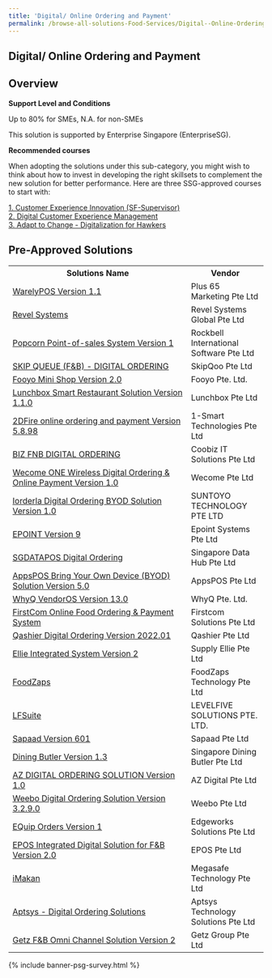 ```yaml
---
title: 'Digital/ Online Ordering and Payment'
permalink: /browse-all-solutions-Food-Services/Digital--Online-Ordering-and-Payment
---
```


## Digital/ Online Ordering and Payment
## Overview

**Support Level and Conditions**

Up to 80% for SMEs, N.A. for non-SMEs

This solution is supported by Enterprise Singapore (EnterpriseSG).

**Recommended courses**

When adopting the solutions under this sub-category, you might wish to think about how to invest in developing the right skillsets to complement the new solution for better performance. Here are three SSG-approved courses to start with:

<a href='https://sfec.enterprisejobskills.gov.sg/Course_Internet/CourseDetail.aspx?CoursesReferenceNumber=TGS-2020001685'  target='_blank' rel='noopener'>1. Customer Experience Innovation (SF-Supervisor)</a><br>
<a href='https://sfec.enterprisejobskills.gov.sg/Course_Internet/CourseDetail.aspx?CoursesReferenceNumber=TGS-2020505494'  target='_blank' rel='noopener'>2. Digital Customer Experience Management</a><br>
<a href='https://sfec.enterprisejobskills.gov.sg/Course_Internet/CourseDetail.aspx?CoursesReferenceNumber=TGS-2020000427'  target='_blank' rel='noopener'>3. Adapt to Change - Digitalization for Hawkers</a><br>

## Pre-Approved Solutions

<table>
<tr>
<th style='width: auto;'><b>Solutions Name</b></th>
<th style='width: 30%;'><b>Vendor</b></th>
</tr>
<tr>
<td><a href='/productivity-solutions-grant/solutionrepo/solution2052' target='_blank'>WarelyPOS Version 1.1</a><br></td>
<td>Plus 65 Marketing Pte Ltd</td>
</tr>
<tr>
<td><a href='/productivity-solutions-grant/solutionrepo/solution2085' target='_blank'>Revel Systems</a><br></td>
<td>Revel Systems Global Pte Ltd</td>
</tr>
<tr>
<td><a href='/productivity-solutions-grant/solutionrepo/solution2196' target='_blank'>Popcorn Point-of-sales System Version 1</a><br></td>
<td>Rockbell International Software Pte Ltd</td>
</tr>
<tr>
<td><a href='/productivity-solutions-grant/solutionrepo/solution2222' target='_blank'>SKIP QUEUE (F&B) - DIGITAL ORDERING</a><br></td>
<td>SkipQoo Pte Ltd</td>
</tr>
<tr>
<td><a href='/productivity-solutions-grant/solutionrepo/solution2323' target='_blank'>Fooyo Mini Shop Version 2.0</a><br></td>
<td>Fooyo Pte. Ltd.</td>
</tr>
<tr>
<td><a href='/productivity-solutions-grant/solutionrepo/solution2524' target='_blank'>Lunchbox Smart Restaurant Solution Version 1.1.0</a><br></td>
<td>Lunchbox Pte Ltd</td>
</tr>
<tr>
<td><a href='/productivity-solutions-grant/solutionrepo/solution2546' target='_blank'>2DFire online ordering and payment Version 5.8.98</a><br></td>
<td>1-Smart Technologies Pte Ltd</td>
</tr>
<tr>
<td><a href='/productivity-solutions-grant/solutionrepo/solution2737' target='_blank'>BIZ FNB DIGITAL ORDERING</a><br></td>
<td>Coobiz IT Solutions Pte Ltd</td>
</tr>
<tr>
<td><a href='/productivity-solutions-grant/solutionrepo/solution2940' target='_blank'>Wecome ONE Wireless Digital Ordering & Online Payment Version 1.0</a><br></td>
<td>Wecome Pte Ltd</td>
</tr>
<tr>
<td><a href='/productivity-solutions-grant/solutionrepo/solution2971' target='_blank'>Iorderla Digital Ordering BYOD Solution Version 1.0</a><br></td>
<td>SUNTOYO TECHNOLOGY PTE LTD</td>
</tr>
<tr>
<td><a href='/productivity-solutions-grant/solutionrepo/solution2995' target='_blank'>EPOINT Version 9</a><br></td>
<td>Epoint Systems Pte Ltd</td>
</tr>
<tr>
<td><a href='/productivity-solutions-grant/solutionrepo/solution3031' target='_blank'>SGDATAPOS Digital Ordering</a><br></td>
<td>Singapore Data Hub Pte Ltd</td>
</tr>
<tr>
<td><a href='/productivity-solutions-grant/solutionrepo/solution3036' target='_blank'>AppsPOS Bring Your Own Device (BYOD) Solution Version 5.0</a><br></td>
<td>AppsPOS Pte Ltd</td>
</tr>
<tr>
<td><a href='/productivity-solutions-grant/solutionrepo/solution3100' target='_blank'>WhyQ VendorOS Version 13.0</a><br></td>
<td>WhyQ Pte. Ltd.</td>
</tr>
<tr>
<td><a href='/productivity-solutions-grant/solutionrepo/solution3106' target='_blank'>FirstCom Online Food Ordering & Payment System</a><br></td>
<td>Firstcom Solutions Pte Ltd</td>
</tr>
<tr>
<td><a href='/productivity-solutions-grant/solutionrepo/solution3137' target='_blank'>Qashier Digital Ordering Version 2022.01</a><br></td>
<td>Qashier Pte Ltd</td>
</tr>
<tr>
<td><a href='/productivity-solutions-grant/solutionrepo/solution3234' target='_blank'>Ellie Integrated System Version 2</a><br></td>
<td>Supply Ellie Pte Ltd</td>
</tr>
<tr>
<td><a href='/productivity-solutions-grant/solutionrepo/solution3267' target='_blank'>FoodZaps</a><br></td>
<td>FoodZaps Technology Pte Ltd</td>
</tr>
<tr>
<td><a href='/productivity-solutions-grant/solutionrepo/solution3336' target='_blank'>LFSuite</a><br></td>
<td>LEVELFIVE SOLUTIONS PTE. LTD.</td>
</tr>
<tr>
<td><a href='/productivity-solutions-grant/solutionrepo/solution3364' target='_blank'>Sapaad Version 601</a><br></td>
<td>Sapaad Pte Ltd</td>
</tr>
<tr>
<td><a href='/productivity-solutions-grant/solutionrepo/solution3369' target='_blank'>Dining Butler Version 1.3</a><br></td>
<td>Singapore Dining Butler Pte Ltd</td>
</tr>
<tr>
<td><a href='/productivity-solutions-grant/solutionrepo/solution3440' target='_blank'>AZ DIGITAL ORDERING SOLUTION Version 1.0</a><br></td>
<td>AZ Digital Pte Ltd</td>
</tr>
<tr>
<td><a href='/productivity-solutions-grant/solutionrepo/solution3640' target='_blank'>Weebo Digital Ordering Solution Version 3.2.9.0</a><br></td>
<td>Weebo Pte Ltd</td>
</tr>
<tr>
<td><a href='/productivity-solutions-grant/solutionrepo/solution3751' target='_blank'>EQuip Orders Version 1</a><br></td>
<td>Edgeworks Solutions Pte Ltd</td>
</tr>
<tr>
<td><a href='/productivity-solutions-grant/solutionrepo/solution3756' target='_blank'>EPOS Integrated Digital Solution for F&B Version 2.0</a><br></td>
<td>EPOS Pte Ltd</td>
</tr>
<tr>
<td><a href='/productivity-solutions-grant/solutionrepo/solution3809' target='_blank'>iMakan</a><br></td>
<td>Megasafe Technology Pte Ltd</td>
</tr>
<tr>
<td><a href='/productivity-solutions-grant/solutionrepo/solution3824' target='_blank'>Aptsys - Digital Ordering Solutions</a><br></td>
<td>Aptsys Technology Solutions Pte Ltd</td>
</tr>
<tr>
<td><a href='/productivity-solutions-grant/solutionrepo/solution3867' target='_blank'>Getz F&B Omni Channel Solution Version 2</a><br></td>
<td>Getz Group Pte Ltd</td>
</tr>
</table>

{% include banner-psg-survey.html %}
